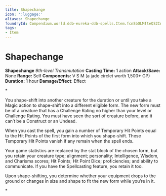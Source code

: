 ```yaml
---
title: Shapechange
icon: ':luggage:'
aliases: Shapechange
foundryId: Compendium.world.ddb-eureka-ddb-spells.Item.fcnSbOLMfteQS2In
tags:
- Item
---
```


# Shapechange

**Shapechange**
_9th-level Transmutation_
**Casting Time:** 1 action
**Attack/Save:** None
**Range:** Self
**Components:** V S M (a jade circlet worth 1,500+ GP)
**Duration:** 1 hour
**Damage/Effect:** Effect

*<p>You shape-shift into another creature for the duration or until you take a Magic action to shape-shift into a different eligible form. The new form must be of a creature that has a Challenge Rating no higher than your level or Challenge Rating. You must have seen the sort of creature before, and it can’t be a Construct or an Undead.

When you cast the spell, you gain a number of Temporary Hit Points equal to the Hit Points of the first form into which you shape-shift. These Temporary Hit Points vanish if any remain when the spell ends.

Your game statistics are replaced by the stat block of the chosen form, but you retain your creature type; alignment; personality; Intelligence, Wisdom, and Charisma scores; Hit Points; Hit Point Dice; proficiencies; and ability to communicate. If you have the Spellcasting feature, you retain it too.

Upon shape-shifting, you determine whether your equipment drops to the ground or changes in size and shape to fit the new form while you’re in it.</p>*